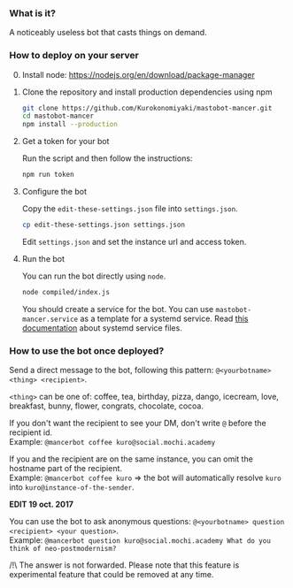 ### What is it?

A noticeably useless bot that casts things on demand.

### How to deploy on your server

0. Install node: https://nodejs.org/en/download/package-manager

1. Clone the repository and install production dependencies using npm

    ```bash
    git clone https://github.com/Kurokonomiyaki/mastobot-mancer.git
    cd mastobot-mancer
    npm install --production
    ```

2. Get a token for your bot

    Run the script and then follow the instructions:
    ```bash
    npm run token
    ```

3. Configure the bot

    Copy the `edit-these-settings.json` file into `settings.json`.

    ```bash
    cp edit-these-settings.json settings.json
    ```

    Edit `settings.json` and set the instance url and access token.

4. Run the bot

    You can run the bot directly using `node`.

    ```bash
    node compiled/index.js
    ```

    You should create a service for the bot. You can use `mastobot-mancer.service` as a template for a systemd service.
    Read [this documentation](https://access.redhat.com/documentation/en-us/red_hat_enterprise_linux/7/html/system_administrators_guide/sect-managing_services_with_systemd-unit_files) about systemd service files.

### How to use the bot once deployed?

Send a direct message to the bot, following this pattern: `@<yourbotname> <thing> <recipient>`.

`<thing>` can be one of: coffee, tea, birthday, pizza, dango, icecream, love, breakfast, bunny, flower, congrats, chocolate, cocoa.

If you don't want the recipient to see your DM, don't write `@` before the recipient id. \
Example: `@mancerbot coffee kuro@social.mochi.academy`

If you and the recipient are on the same instance, you can omit the hostname part of the recipient. \
Example: `@mancerbot coffee kuro` => the bot will automatically resolve `kuro` into `kuro@instance-of-the-sender`.


**EDIT 19 oct. 2017**

You can use the bot to ask anonymous questions: `@<yourbotname> question <recipient> <your question>`. \
Example: `@mancerbot question kuro@social.mochi.academy What do you think of neo-postmodernism?`

/!\ The answer is not forwarded. Please note that this feature is experimental feature that could be removed at any time.
